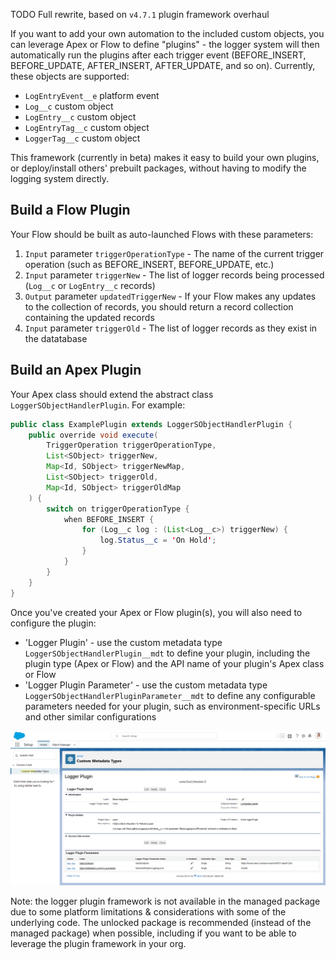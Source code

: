 TODO Full rewrite, based on `v4.7.1` plugin framework overhaul

If you want to add your own automation to the included custom objects, you can leverage Apex or Flow to define "plugins" - the logger system will then automatically run the plugins after each trigger event (BEFORE_INSERT, BEFORE_UPDATE, AFTER_INSERT, AFTER_UPDATE, and so on). Currently, these objects are supported:

-   `LogEntryEvent__e` platform event
-   `Log__c` custom object
-   `LogEntry__c` custom object
-   `LogEntryTag__c` custom object
-   `LoggerTag__c` custom object

This framework (currently in beta) makes it easy to build your own plugins, or deploy/install others' prebuilt packages, without having to modify the logging system directly.

## Build a Flow Plugin

Your Flow should be built as auto-launched Flows with these parameters:

1. `Input` parameter `triggerOperationType` - The name of the current trigger operation (such as BEFORE_INSERT, BEFORE_UPDATE, etc.)
2. `Input` parameter `triggerNew` - The list of logger records being processed (`Log__c` or `LogEntry__c` records)
3. `Output` parameter `updatedTriggerNew` - If your Flow makes any updates to the collection of records, you should return a record collection containing the updated records
4. `Input` parameter `triggerOld` - The list of logger records as they exist in the datatabase

## Build an Apex Plugin

Your Apex class should extend the abstract class `LoggerSObjectHandlerPlugin`. For example:

```java
public class ExamplePlugin extends LoggerSObjectHandlerPlugin {
    public override void execute(
        TriggerOperation triggerOperationType,
        List<SObject> triggerNew,
        Map<Id, SObject> triggerNewMap,
        List<SObject> triggerOld,
        Map<Id, SObject> triggerOldMap
    ) {
        switch on triggerOperationType {
            when BEFORE_INSERT {
                for (Log__c log : (List<Log__c>) triggerNew) {
                    log.Status__c = 'On Hold';
                }
            }
        }
    }
}

```

Once you've created your Apex or Flow plugin(s), you will also need to configure the plugin:

-   'Logger Plugin' - use the custom metadata type `LoggerSObjectHandlerPlugin__mdt` to define your plugin, including the plugin type (Apex or Flow) and the API name of your plugin's Apex class or Flow
-   'Logger Plugin Parameter' - use the custom metadata type `LoggerSObjectHandlerPluginParameter__mdt` to define any configurable parameters needed for your plugin, such as environment-specific URLs and other similar configurations

![Logger plugin: configuration](./images/slack-plugin-configuration.png)

Note: the logger plugin framework is not available in the managed package due to some platform limitations & considerations with some of the underlying code. The unlocked package is recommended (instead of the managed package) when possible, including if you want to be able to leverage the plugin framework in your org.

